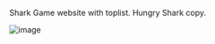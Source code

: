 Shark Game website with toplist. Hungry Shark copy.

![image](https://user-images.githubusercontent.com/71189300/179411217-8dee9e58-1d66-4876-a463-b857cd8bf209.png)
